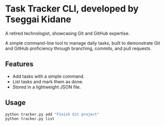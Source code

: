 # Task Tracker CLI, developed by Tseggai Kidane 
A retired technologist, showcasing Git and GitHub expertise.

A simple command-line tool to manage daily tasks, built to demonstrate Git and GitHub proficiency through branching, commits, and pull requests.

## Features
- Add tasks with a simple command.
- List tasks and mark them as done.
- Stored in a lightweight JSON file.

## Usage
```bash
python tracker.py add "Finish Git project"
python tracker.py list
```
